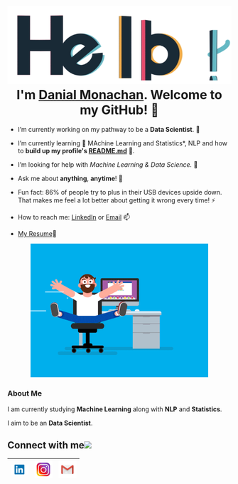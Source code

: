
<h1 align="center"> <img src="Assets/hello.gif" alt="hello-gif"> <br >I'm <a href="https://www.linkedin.com/in/danial-monachan-b09494142/">Danial Monachan</a>. Welcome to my GitHub! 🤗</h1>

- I’m currently working on my pathway to be a **Data Scientist**.  🔭 

- I’m currently learning  🌱  MAchine Learning and Statistics*, NLP and how to **build up my profile's [README.md](https://github.com/Danialmonachan11/My_info/tree/master/README.md)** 💪. 

- I’m looking for help with *Machine Learning & Data Science.* 🤔 

- Ask me about **anything**, **anytime**! 💬 

- Fun fact: 86% of people try to plus in their USB devices upside down. That makes me feel a lot better about getting it wrong every time! ⚡ 

- How to reach me: [LinkedIn](https://www.linkedin.com/in/danial-monachan-b09494142/) or <a href="mailto:danialmonachan234@gmail.com">Email</a>  📫 

- <a href="https://drive.google.com/drive/u/0/folders/12MhyZ3FichAi7E4jSCbDVFpK-eLDQ6d4">My Resume</a>📝 
<p align="center"> <img src="Assets/coder.gif" alt="codergif" /> </p>

### About Me

I am currently  studying   **Machine Learning** along with **NLP** and **Statistics**.

I aim to be an **Data Scientist**. 



<h2>
Connect with me<img src="https://github.com/tusharnankani/tusharnankani/blob/master/Assets/Handshake.gif" height="32px">
</h2>

| [<img src="Assets/linkedin.jpg" alt="Linkedin Logo" width="40">](https://www.linkedin.com/in/danial-monachan-b09494142/) |  [<img src="Assets/insta.jpg" alt="instagram logo" width="40">](https://www.instagram.com/dan_dy_rie/) | [<img src="Assets/Gmail.png" alt="Gmail logo" width="40">](mailto:danialmonachan234@gmail.com)
|:---:|:---:|:---:|

<br>
<br>
